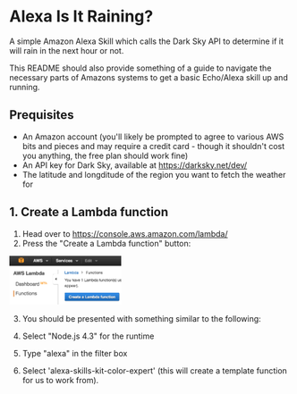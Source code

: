 # Alexa Is It Raining?
A simple Amazon Alexa Skill which calls the Dark Sky API to determine if it will rain in the next hour or not.

This README should also provide something of a guide to navigate the necessary parts of Amazons systems to get a basic Echo/Alexa skill up and running.

## Prequisites

* An Amazon account (you'll likely be prompted to agree to various AWS bits and pieces and may require a credit card - though it shouldn't cost you anything, the free plan should work fine)
* An API key for Dark Sky, available at https://darksky.net/dev/
* The latitude and longditude of the region you want to fetch the weather for

## 1. Create a Lambda function

1. Head over to https://console.aws.amazon.com/lambda/
2. Press the "Create a Lambda function" button:

<img src="https://github.com/Workshed/alexa-is-it-raining/blob/master/images/createLambda.png" width="200">

3. You should be presented with something similar to the following:

4. Select "Node.js 4.3" for the runtime
5. Type "alexa" in the filter box
6. Select 'alexa-skills-kit-color-expert' (this will create a template function for us to work from).
